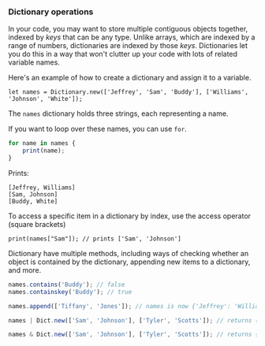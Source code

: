### Dictionary operations

In your code, you may want to store multiple
contiguous objects together, indexed by *keys* that can be any type. Unlike arrays, which are indexed by a range of numbers, dictionaries are indexed by those *keys*. Dictionaries let you do this in a way that won't clutter up your code with
lots of related variable names.

Here's an example of how to create a dictionary and assign
it to a variable.

`let names = Dictionary.new(['Jeffrey', 'Sam', 'Buddy'], ['Williams', 'Johnson', 'White']);`

The `names` dictionary holds three strings, each
representing a name.

If you want to loop over these names, you can use `for`.

```javascript
for name in names {
    print(name);
}
```

Prints:
```
[Jeffrey, Williams]
[Sam, Johnson]
[Buddy, White]
```

To access a specific item in a dictionary by index, use the
access operator (square brackets)

`print(names["Sam"]); // prints ['Sam', 'Johnson']`

Dictionary have multiple methods, including ways of checking whether
an object is contained by the dictionary, appending new items to
a dictionary, and more.

```javascript
names.contains('Buddy'); // false
names.containskey('Buddy'); // true

names.append(['Tiffany', 'Jones']); // names is now {'Jeffrey': 'Williams', 'Sam': 'Johnson', 'Buddy': 'White', 'Tiffany': 'Jones'}

names | Dict.new(['Sam', 'Johnson'], ['Tyler', 'Scotts']); // returns {'Jeffrey': 'Williams', 'Sam': 'Johnson', 'Buddy': 'White', 'Tyler': 'Scotts'}

names & Dict.new(['Sam', 'Johnson'], ['Tyler', 'Scotts']); // returns {'Sam': 'Johnson'}
```
